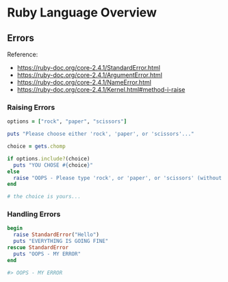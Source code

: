 # Ruby Language Overview

## Errors

Reference:

  + https://ruby-doc.org/core-2.4.1/StandardError.html
  + https://ruby-doc.org/core-2.4.1/ArgumentError.html
  + https://ruby-doc.org/core-2.4.1/NameError.html
  + https://ruby-doc.org/core-2.4.1/Kernel.html#method-i-raise

### Raising Errors

```ruby
options = ["rock", "paper", "scissors"]

puts "Please choose either 'rock', 'paper', or 'scissors'..."

choice = gets.chomp

if options.include?(choice)
  puts "YOU CHOSE #{choice}"
else
  raise "OOPS - Please type 'rock', or 'paper', or 'scissors' (without using using quotation marks)."
end

# the choice is yours...
```

### Handling Errors

```ruby
begin
  raise StandardError("Hello")
  puts "EVERYTHING IS GOING FINE"
rescue StandardError
  puts "OOPS - MY ERROR"
end

#> OOPS - MY ERROR
```
